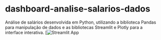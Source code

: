 # dashboard-analise-salarios-dados
 Análise de salários desenvolvida em Python, utilizando a biblioteca Pandas para manipulação de dados e as bibliotecas Streamlit e Plotly para a interface interativa.
[![Streamlit App](https://salarios-dashboard.streamlit.app/#dados-detalhados)
